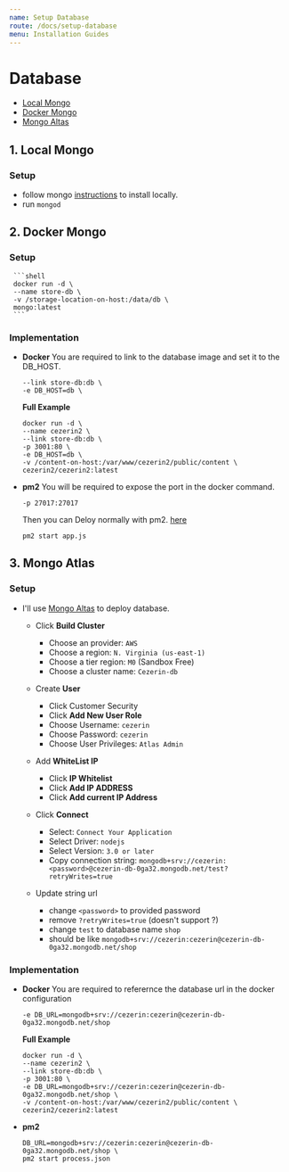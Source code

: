 ```yaml
---
name: Setup Database
route: /docs/setup-database
menu: Installation Guides
---
```


# Database

- [Local Mongo](#1-local-mongo)
- [Docker Mongo](#2-docker-mongo)
- [Mongo Altas](#3-mongo-altas)

## 1. Local Mongo

### Setup

- follow mongo [instructions](https://docs.mongodb.com/manual/installation/) to
  install locally.
- run `mongod`

## 2. Docker Mongo

### Setup

     ```shell
     docker run -d \
     --name store-db \
     -v /storage-location-on-host:/data/db \
     mongo:latest
     ```

### Implementation

- **Docker** You are required to link to the database image and set it to the
  DB_HOST.

  ```shell
  --link store-db:db \
  -e DB_HOST=db \
  ```

  **Full Example**

  ```shell
  docker run -d \
  --name cezerin2 \
  --link store-db:db \
  -p 3001:80 \
  -e DB_HOST=db \
  -v /content-on-host:/var/www/cezerin2/public/content \
  cezerin2/cezerin2:latest
  ```

- **pm2** You will be required to expose the port in the docker command.

  ```shell
  -p 27017:27017
  ```

  Then you can Deloy normally with pm2.
  [here](https://cezerin.org/docs/#/using-source-code)

  ```shell
  pm2 start app.js
  ```

## 3. Mongo Atlas

### Setup

- I'll use [Mongo Altas](https://cloud.mongodb.com/) to deploy database.

  - Click **Build Cluster**

    - Choose an provider: `AWS`
    - Choose a region: `N. Virginia (us-east-1)`
    - Choose a tier region: `M0` (Sandbox Free)
    - Choose a cluster name: `Cezerin-db`

  - Create **User**

    - Click Customer Security
    - Click **Add New User Role**
    - Choose Username: `cezerin`
    - Choose Password: `cezerin`
    - Choose User Privileges: `Atlas Admin`

  - Add **WhiteList IP**

    - Click **IP Whitelist**
    - Click **Add IP ADDRESS**
    - Click **Add current IP Address**

  - Click **Connect**

    - Select: `Connect Your Application`
    - Select Driver: `nodejs`
    - Select Version: `3.0 or later`
    - Copy connection string:
      `mongodb+srv://cezerin:<password>@cezerin-db-0ga32.mongodb.net/test?retryWrites=true`

  - Update string url
    - change `<password>` to provided password
    - remove `?retryWrites=true` (doesn't support ?)
    - change `test` to database name `shop`
    - should be like
      `mongodb+srv://cezerin:cezerin@cezerin-db-0ga32.mongodb.net/shop`

### Implementation

- **Docker** You are required to referernce the database url in the docker
  configuration

  ```shell
  -e DB_URL=mongodb+srv://cezerin:cezerin@cezerin-db-0ga32.mongodb.net/shop
  ```

  **Full Example**

  ```shell
  docker run -d \
  --name cezerin2 \
  --link store-db:db \
  -p 3001:80 \
  -e DB_URL=mongodb+srv://cezerin:cezerin@cezerin-db-0ga32.mongodb.net/shop \
  -v /content-on-host:/var/www/cezerin2/public/content \
  cezerin2/cezerin2:latest
  ```

- **pm2**

  ```shell
  DB_URL=mongodb+srv://cezerin:cezerin@cezerin-db-0ga32.mongodb.net/shop \
  pm2 start process.json
  ```
